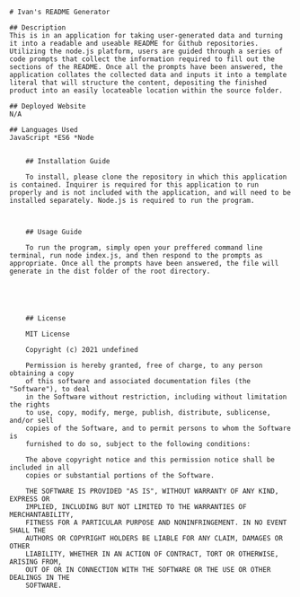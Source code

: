 
    # Ivan's README Generator

    ## Description
    This is in an application for taking user-generated data and turning it into a readable and useable README for Github repositories. Utilizing the node.js platform, users are guided through a series of code prompts that collect the information required to fill out the sections of the README. Once all the prompts have been answered, the application collates the collected data and inputs it into a template literal that will structure the content, depositing the finished product into an easily locateable location within the source folder.

    ## Deployed Website
    N/A

    ## Languages Used
    JavaScript *ES6 *Node

    
        ## Installation Guide

        To install, please clone the repository in which this application is contained. Inquirer is required for this application to run properly and is not included with the application, and will need to be installed separately. Node.js is required to run the program.
    

    
        ## Usage Guide

        To run the program, simply open your preffered command line terminal, run node index.js, and then respond to the prompts as appropriate. Once all the prompts have been answered, the file will generate in the dist folder of the root directory.
    

    

    
        ## License

        MIT License

        Copyright (c) 2021 undefined

        Permission is hereby granted, free of charge, to any person obtaining a copy
        of this software and associated documentation files (the "Software"), to deal
        in the Software without restriction, including without limitation the rights
        to use, copy, modify, merge, publish, distribute, sublicense, and/or sell
        copies of the Software, and to permit persons to whom the Software is
        furnished to do so, subject to the following conditions:

        The above copyright notice and this permission notice shall be included in all
        copies or substantial portions of the Software.

        THE SOFTWARE IS PROVIDED "AS IS", WITHOUT WARRANTY OF ANY KIND, EXPRESS OR
        IMPLIED, INCLUDING BUT NOT LIMITED TO THE WARRANTIES OF MERCHANTABILITY,
        FITNESS FOR A PARTICULAR PURPOSE AND NONINFRINGEMENT. IN NO EVENT SHALL THE
        AUTHORS OR COPYRIGHT HOLDERS BE LIABLE FOR ANY CLAIM, DAMAGES OR OTHER
        LIABILITY, WHETHER IN AN ACTION OF CONTRACT, TORT OR OTHERWISE, ARISING FROM,
        OUT OF OR IN CONNECTION WITH THE SOFTWARE OR THE USE OR OTHER DEALINGS IN THE
        SOFTWARE.
        
    